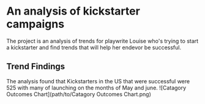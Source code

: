 # An analysis of kickstarter campaigns 
The project is an analysis of trends for playwrite Louise who's trying to start a kickstarter and find trends that will help her endevor be successful.
## Trend Findings
The analysis found that Kickstarters in the US that were successful were 525 with many of launching on the months of May and june.
![Catagory Outcomes Chart](path/to/Catagory Outcomes Chart.png)
